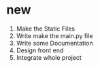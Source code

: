 # new

1. Make the Static Files
2. Write make the main.py file
3. Write some Documentation
4. Design front end
5. Integrate whole project
